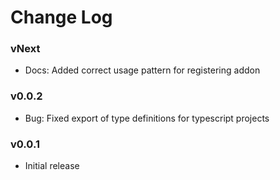 # Change Log

### vNext

- Docs: Added correct usage pattern for registering addon

### v0.0.2

- Bug: Fixed export of type definitions for typescript projects

### v0.0.1

- Initial release
